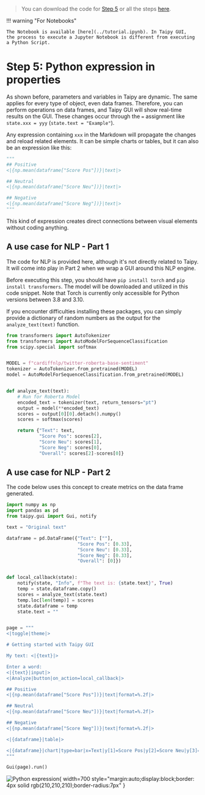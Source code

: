 > You can download the code for
<a href="../../src/step_05.py" download>Step 5</a>
or all the steps <a href="../../src/src.zip" download>here</a>.

!!! warning "For Notebooks"

    The Notebook is available [here](../tutorial.ipynb). In Taipy GUI,
    the process to execute a Jupyter Notebook is different from executing a Python Script.

# Step 5: Python expression in properties

As shown before, parameters and variables in Taipy are dynamic. The same applies for every type
of object, even data frames. Therefore, you can perform operations on data frames, and Taipy GUI
will show real-time results on the GUI. These changes occur through the `=` assignment like
`state.xxx = yyy` (`state.text = "Example"`).

Any expression containing `xxx` in the Markdown will propagate the changes and reload related
elements. It can be  simple charts or tables, but it can also be an expression like this:

```python
"""
## Positive
<|{np.mean(dataframe["Score Pos"])}|text|>

## Neutral
<|{np.mean(dataframe["Score Neu"])}|text|>

## Negative
<|{np.mean(dataframe["Score Neg"])}|text|>
"""
```

This kind of expression creates direct connections between visual elements without coding anything.


## A use case for NLP - Part 1

The code for NLP is provided here, although it's not directly related to Taipy. It will come
into play in Part 2 when we wrap a GUI around this NLP engine.

Before executing this step, you should have `pip install torch` and `pip install transformers`.
The model will be downloaded and utilized in this code snippet. Note that Torch is currently
only accessible for Python versions between 3.8 and 3.10.

If you encounter difficulties installing these packages, you can simply provide a dictionary of
random numbers as the output for the `analyze_text(text)` function.


```python
from transformers import AutoTokenizer
from transformers import AutoModelForSequenceClassification
from scipy.special import softmax


MODEL = f"cardiffnlp/twitter-roberta-base-sentiment"
tokenizer = AutoTokenizer.from_pretrained(MODEL)
model = AutoModelForSequenceClassification.from_pretrained(MODEL)


def analyze_text(text):
    # Run for Roberta Model
    encoded_text = tokenizer(text, return_tensors="pt")
    output = model(**encoded_text)
    scores = output[0][0].detach().numpy()
    scores = softmax(scores)

    return {"Text": text,
            "Score Pos": scores[2],
            "Score Neu": scores[1],
            "Score Neg": scores[0],
            "Overall": scores[2]-scores[0]}
```

## A use case for NLP - Part 2

The code below uses this concept to create metrics on the data frame generated.


```python
import numpy as np
import pandas as pd
from taipy.gui import Gui, notify

text = "Original text"

dataframe = pd.DataFrame({"Text": [""],
                          "Score Pos": [0.33],
                          "Score Neu": [0.33],
                          "Score Neg": [0.33],
                          "Overall": [0]})


def local_callback(state):
    notify(state, "Info", f"The text is: {state.text}", True)
    temp = state.dataframe.copy()
    scores = analyze_text(state.text)
    temp.loc[len(temp)] = scores
    state.dataframe = temp
    state.text = ""


page = """
<|toggle|theme|>

# Getting started with Taipy GUI

My text: <|{text}|>

Enter a word:
<|{text}|input|>
<|Analyze|button|on_action=local_callback|>

## Positive
<|{np.mean(dataframe["Score Pos"])}|text|format=%.2f|>

## Neutral
<|{np.mean(dataframe["Score Neu"])}|text|format=%.2f|>

## Negative
<|{np.mean(dataframe["Score Neg"])}|text|format=%.2f|>

<|{dataframe}|table|>

<|{dataframe}|chart|type=bar|x=Text|y[1]=Score Pos|y[2]=Score Neu|y[3]=Score Neg|y[4]=Overall|color[1]=green|color[2]=grey|color[3]=red|type[4]=line|>
"""

Gui(page).run()
```


![Python expression](result.png){ width=700 style="margin:auto;display:block;border: 4px solid rgb(210,210,210);border-radius:7px" }
